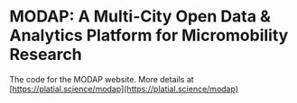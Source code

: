 # MODAP: A Multi-City Open Data & Analytics Platform for Micromobility Research
The code for the MODAP website.  More details at [https://platial.science/modap](https://platial.science/modap) 